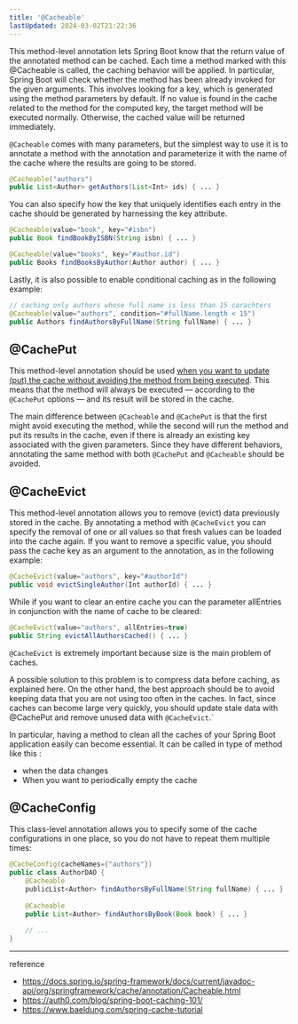 ```yaml
---
title: '@Cacheable'
lastUpdated: 2024-03-02T21:22:36
---
```

This method-level annotation lets Spring Boot know that the return value of the annotated method can be cached. Each time a method marked with this @Cacheable is called, the caching behavior will be applied. In particular, Spring Boot will check whether the method has been already invoked for the given arguments. This involves looking for a key, which is generated using the method parameters by default. If no value is found in the cache related to the method for the computed key, the target method will be executed normally. Otherwise, the cached value will be returned immediately. 

`@Cacheable` comes with many parameters, but the simplest way to use it is to annotate a method with the annotation and parameterize it with the name of the cache where the results are going to be stored.

```java
@Cacheable("authors")
public List<Author> getAuthors(List<Int> ids) { ... }
```

You can also specify how the key that uniquely identifies each entry in the cache should be generated by harnessing the key attribute.

```java
@Cacheable(value="book", key="#isbn")
public Book findBookByISBN(String isbn) { ... }

@Cacheable(value="books", key="#author.id")
public Books findBooksByAuthor(Author author) { ... }
```

Lastly, it is also possible to enable conditional caching as in the following example:

```java
// caching only authors whose full name is less than 15 carachters
@Cacheable(value="authors", condition="#fullName.length < 15")
public Authors findAuthorsByFullName(String fullName) { ... }
```

## @CachePut

This method-level annotation should be used <u>when you want to update (put) the cache without avoiding the method from being executed</u>. This means that the method will always be executed — according to the `@CachePut` options — and its result will be stored in the cache.

The main difference between `@Cacheable` and `@CachePut` is that the first might avoid executing the method, while the second will run the method and put its results in the cache, even if there is already an existing key associated with the given parameters. Since they have different behaviors, annotating the same method with both `@CachePut` and `@Cacheable` should be avoided.

## @CacheEvict

This method-level annotation allows you to remove (evict) data previously stored in the cache. By annotating a method with `@CacheEvict` you can specify the removal of one or all values so that fresh values can be loaded into the cache again. If you want to remove a specific value, you should pass the cache key as an argument to the annotation, as in the following example:

```java
@CacheEvict(value="authors", key="#authorId")
public void evictSingleAuthor(Int authorId) { ... }
```

While if you want to clear an entire cache you can the parameter allEntries in conjunction with the name of cache to be cleared:

```java
@CacheEvict(value="authors", allEntries=true)
public String evictAllAuthorsCached() { ... }
```

`@CacheEvict` is extremely important because size is the main problem of caches.

A possible solution to this problem is to compress data before caching, as explained here. On the other hand, the best approach should be to avoid keeping data that you are not using too often in the caches. In fact, since caches can become large very quickly, you should update stale data with @CachePut and remove unused data with `@CacheEvict`.` 

In particular, having a method to clean all the caches of your Spring Boot application easily can become essential. It can be called in type of method like this :

- when the data changes
- When you want to periodically empty the cache

## @CacheConfig
This class-level annotation allows you to specify some of the cache configurations in one place, so you do not have to repeat them multiple times:

```java
@CacheConfig(cacheNames={"authors"})
public class AuthorDAO {
    @Cacheable
    publicList<Author> findAuthorsByFullName(String fullName) { ... }
    
    @Cacheable
    public List<Author> findAuthorsByBook(Book book) { ... }
    
    // ...
}
```

---
reference
- https://docs.spring.io/spring-framework/docs/current/javadoc-api/org/springframework/cache/annotation/Cacheable.html
- https://auth0.com/blog/spring-boot-caching-101/
- https://www.baeldung.com/spring-cache-tutorial